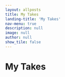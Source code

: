 ```yaml
---
layout: allposts
title: My Takes
landing-title: 'My Takes'
nav-menu: true
description: null
image: null
author: null
show_tile: false
---
```


<h1>My Takes</h1>
